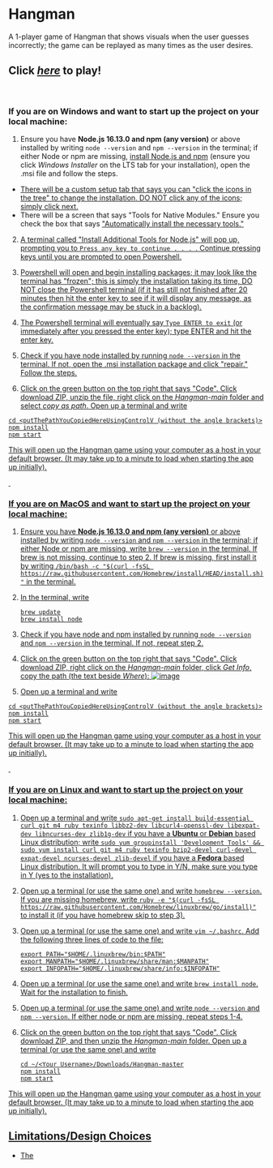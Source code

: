 # Hangman
A 1-player game of Hangman that shows visuals when the user guesses incorrectly; the game can be replayed as many times as the user desires.

## **Click [*here*](https://prempreetbrar.github.io/Hangman/) to play!**

&nbsp;

### If you are on Windows and want to start up the project on your local machine:

1. Ensure you have **Node.js 16.13.0 and npm (any version)** or above installed by writing ```node --version``` and ```npm --version``` in the terminal; if either Node or npm are missing, [install Node.js and npm](https://nodejs.org/en/download/) (ensure you click *Windows Installer* on the LTS tab for your installation), open the .msi file and follow the steps.
<ul>
  <li><u>There will be a custom setup tab that says you can "click the icons in the tree" to change the installation. DO NOT click any of the icons; simply click next.</u></li>
  <li>There will be a screen that says "Tools for Native Modules." Ensure you check the box that says <u>"Automatically install the necessary tools."<u></li>
</ul>
  
  
2. A terminal called "Install Additional Tools for Node.js" will pop up, prompting you to ```Press any key to continue . . . ```. Continue pressing keys until you are prompted to open Powershell.

3. Powershell will open and begin installing packages; it may look like the terminal has "frozen"; this is simply the installation taking its time, DO NOT close the Powershell terminal (if it has still not finished after 20 minutes then hit the enter key to see if it will display any message, as the confirmation message may be stuck in a backlog). 

4. The Powershell terminal will eventually say ```Type ENTER to exit``` (or immediately after you pressed the enter key); type ENTER and hit the enter key.

5. Check if you have node installed by running ```node --version``` in the terminal. If not, open the .msi installation package and click "repair." Follow the steps.

6. Click on the green button on the top right that says "Code". Click download ZIP, unzip the file, right click on the *Hangman-main* folder and select *copy as path*. Open up a terminal and write

```
cd <putThePathYouCopiedHereUsingControlV (without the angle brackets)>
npm install
npm start
```
This will open up the Hangman game using your computer as a host in your default browser. (It may take up to a minute to load when starting the app up initially).

&nbsp;
    
### If you are on MacOS and want to start up the project on your local machine:
    
1. Ensure you have **Node.js 16.13.0 and npm (any version)** or above installed by writing ```node --version``` and ```npm --version``` in the terminal; if either Node or npm are missing, write ```brew --version``` in the terminal. If brew is not missing, continue to step 2. If brew is missing, first install it by writing 
    ```/bin/bash -c "$(curl -fsSL https://raw.githubusercontent.com/Homebrew/install/HEAD/install.sh)"```
in the terminal. 
2. In the terminal, write
    
    ```
    brew update
    brew install node
    ```

3. Check if you have node and npm installed by running ```node --version``` and ```npm --version``` in the terminal. If not, repeat step 2.
    
4. Click on the green button on the top right that says "Code". Click download ZIP, right click on the *Hangman-main* folder, click *Get Info*, copy the path (the text beside *Where*): 
![image](https://user-images.githubusercontent.com/89614923/177059031-e221486f-dfcd-4d1a-b864-e04de2f3e93d.png)
    
5. Open up a terminal and write

```
cd <putThePathYouCopiedHereUsingControlV (without the angle brackets)>
npm install
npm start
```
This will open up the Hangman game using your computer as a host in your default browser. (It may take up to a minute to load when starting the app up initially).
    
&nbsp;    

### If you are on Linux and want to start up the project on your local machine:
    
1. Open up a terminal and write ```sudo apt-get install build-essential curl git m4 ruby texinfo libbz2-dev libcurl4-openssl-dev libexpat-dev libncurses-dev zlib1g-dev``` if you have a **Ubuntu** or **Debian**  based Linux distribution; write ```sudo yum groupinstall 'Development Tools' && sudo yum install curl git m4 ruby texinfo bzip2-devel curl-devel expat-devel ncurses-devel zlib-devel``` if you have a **Fedora** based Linux distribution. It will prompt you to type in Y/N, make sure you type in Y (yes to the installation).

2. Open up a terminal (or use the same one) and write ```homebrew --version```. If you are missing homebrew, write ```ruby -e "$(curl -fsSL https://raw.githubusercontent.com/Homebrew/linuxbrew/go/install)"``` to install it (if you have homebrew skip to step 3).
    
3. Open up a terminal (or use the same one) and write ```vim ~/.bashrc```. Add the following three lines of code to the file:
    
    ```
    export PATH="$HOME/.linuxbrew/bin:$PATH"
    export MANPATH="$HOME/.linuxbrew/share/man:$MANPATH"
    export INFOPATH="$HOME/.linuxbrew/share/info:$INFOPATH"
    ```
    
4. Open up a terminal (or use the same one) and write ```brew install node```. Wait for the installation to finish.

5. Open up a terminal (or use the same one) and write ```node --version``` and ```npm --version```. If either node or npm are missing, repeat steps 1-4.

6. Click on the green button on the top right that says "Code". Click download ZIP, and then unzip the *Hangman-main* folder. Open up a terminal (or use the same one) and write
    
    ```
    cd ~/<Your Username>/Downloads/Hangman-master
    npm install
    npm start
    ```

This will open up the Hangman game using your computer as a host in your default browser. (It may take up to a minute to load when starting the app up initially).
    
    
## Limitations/Design Choices

- The
